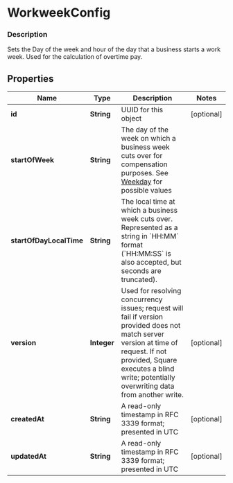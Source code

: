 
# WorkweekConfig

### Description

Sets the Day of the week and hour of the day that a business starts a  work week. Used for the calculation of overtime pay.

## Properties
Name | Type | Description | Notes
------------ | ------------- | ------------- | -------------
**id** | **String** | UUID for this object |  [optional]
**startOfWeek** | **String** | The day of the week on which a business week cuts over for compensation purposes. See [Weekday](#type-weekday) for possible values | 
**startOfDayLocalTime** | **String** | The local time at which a business week cuts over. Represented as a string in &#x60;HH:MM&#x60; format (&#x60;HH:MM:SS&#x60; is also accepted, but seconds are truncated). | 
**version** | **Integer** | Used for resolving concurrency issues; request will fail if version provided does not match server version at time of request. If not provided, Square executes a blind write; potentially overwriting data from another write. |  [optional]
**createdAt** | **String** | A read-only timestamp in RFC 3339 format; presented in UTC |  [optional]
**updatedAt** | **String** | A read-only timestamp in RFC 3339 format; presented in UTC |  [optional]



